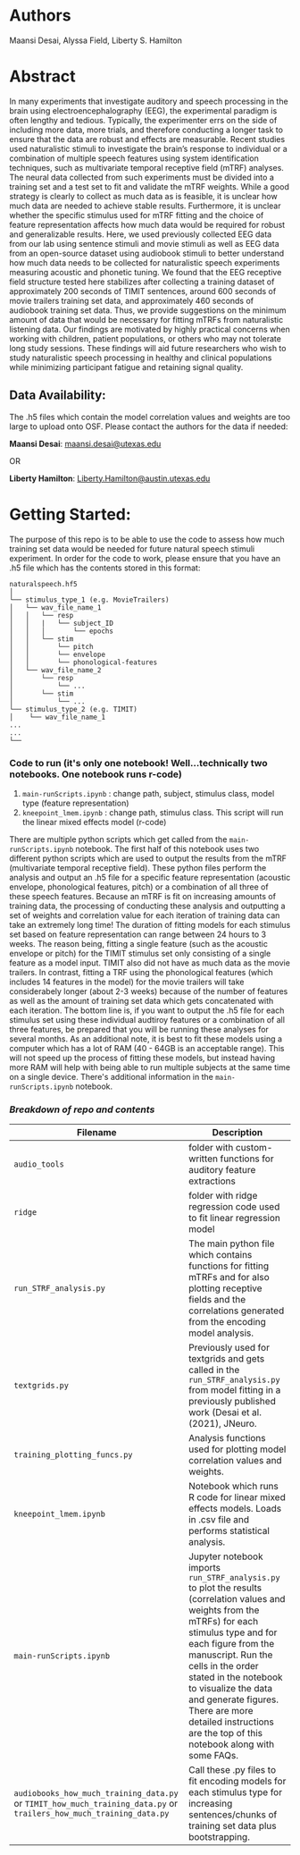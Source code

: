 # Authors
Maansi Desai, Alyssa Field, Liberty S. Hamilton

# Abstract
In many experiments that investigate auditory and speech processing in the brain using electroencephalography (EEG), the experimental paradigm is often lengthy and tedious. Typically, the experimenter errs on the side of including more data, more trials, and therefore conducting a longer task to ensure that the data are robust and effects are measurable. Recent studies used naturalistic stimuli to investigate the brain’s response to individual or a combination of multiple speech features using system identification techniques, such as multivariate temporal receptive field (mTRF) analyses. The neural data collected from such experiments must be divided into a training set and a test set to fit and validate the mTRF weights. While a good strategy is clearly to collect as much data as is feasible, it is unclear how much data are needed to achieve stable results. Furthermore, it is unclear whether the specific stimulus used for mTRF fitting and the choice of feature representation affects how much data would be required for robust and generalizable results. Here, we used previously collected EEG data from our lab using sentence stimuli and movie stimuli as well as EEG data from an open-source dataset using audiobook stimuli to better understand how much data needs to be collected for naturalistic speech experiments measuring acoustic and phonetic tuning. We found that the EEG receptive field structure tested here stabilizes after collecting a training dataset of approximately 200 seconds of TIMIT sentences, around 600 seconds of movie trailers training set data, and approximately 460 seconds of audiobook training set data. Thus, we provide suggestions on the minimum amount of data that would be necessary for fitting mTRFs from naturalistic listening data. Our findings are motivated by highly practical concerns when working with children, patient populations, or others who may not tolerate long study sessions. These findings will aid future researchers who wish to study naturalistic speech processing in healthy and clinical populations while minimizing participant fatigue and retaining signal quality.


## Data Availability:
The .h5 files which contain the model correlation values and weights are too large to upload onto OSF. Please contact the authors for the data if needed:

**Maansi Desai**: maansi.desai@utexas.edu

OR

**Liberty Hamilton**: Liberty.Hamilton@austin.utexas.edu

# Getting Started:
The purpose of this repo is to be able to use the code to assess how much training set data would be needed for future natural speech stimuli experiment. 
In order for the code to work, please ensure that you have an .h5 file which has the contents stored in this format: 



	naturalspeech.hf5
	│
    └── stimulus_type_1 (e.g. MovieTrailers)
	│	└── wav_file_name_1
	│	│	└── resp
	│	│	|	└── subject_ID
	│	│	│		└── epochs
	│	│	└── stim
	│	│		└── pitch
	│	│		└── envelope
	│	│		└── phonological-features
	│	└── wav_file_name_2
	│		└── resp
	│			└── ...
	│		└── stim
	│			└── ...
	└── stimulus_type_2 (e.g. TIMIT)
    │    └── wav_file_name_1 
	...
	...
	└── 

### Code to run (it's only one notebook! Well...technically two notebooks. One notebook runs r-code)
1)  `main-runScripts.ipynb` : change path, subject, stimulus class, model type (feature representation)
2)  `kneepoint_lmem.ipynb` : change path, stimulus class. This script will run the linear mixed effects model (r-code)


There are multiple python scripts which get called from the `main-runScripts.ipynb` notebook. The first half of this notebook uses two different python scripts which are used to output the results from the mTRF (multivariate temporal receptive field). These python files perform the analysis and output an .h5 file for a specific feature representation (acoustic envelope, phonological features, pitch) or a combination of all three of these speech features. Because an mTRF is fit on increasing amounts of training data, the processing of conducting these analysis and outputting a set of weights and correlation value for each iteration of training data can take an extremely long time! The duration of fitting models for each stimulus set based on feature representation can range between 24 hours to 3 weeks. The reason being, fitting a single feature (such as the acoustic envelope or pitch) for the TIMIT stimulus set only consisting of a single feature as a model input. TIMIT also did not have as much data as the movie trailers. In contrast, fitting a TRF using the phonological features (which includes 14 features in the model) for the movie trailers will take considerabely longer (about 2-3 weeks) because of the number of features as well as the amount of training set data which gets concatenated with each iteration. The bottom line is, if you want to output the .h5 file for each stimulus set using these individual audtiroy features or a combination of all three features, be prepared that you will be running these analyses for several months. As an additional note, it is best to fit these models using a computer which has a lot of RAM (40 - 64GB is an acceptable range). This will not speed up the process of fitting these models, but instead having more RAM will help with being able to run multiple subjects at the same time on a single device. There's additional information in the `main-runScripts.ipynb` notebook. 

### *Breakdown of repo and contents*

| Filename | Description |
| --- | --- |
| `audio_tools` | folder with custom-written functions for auditory feature extractions |
| `ridge` | folder with ridge regression code used to fit linear regression model |
| `run_STRF_analysis.py` | The main python file which contains functions for fitting mTRFs and for also plotting receptive fields and the correlations generated from the encoding model analysis. |
| `textgrids.py` | Previously used for textgrids and gets called in the `run_STRF_analysis.py` from model fitting in a previously published work (Desai et al. (2021), JNeuro. |
| `training_plotting_funcs.py` | Analysis functions used for plotting model correlation values and weights. |
| `kneepoint_lmem.ipynb` | Notebook which runs R code for linear mixed effects models. Loads in .csv file and performs statistical analysis. |
| `main-runScripts.ipynb` | Jupyter notebook imports `run_STRF_analysis.py` to plot the results (correlation values and weights from the mTRFs) for each stimulus type and for each figure from the manuscript. Run the cells in the order stated in the notebook to visualize the data and generate figures. There are more detailed instructions are the top of this notebook along with some FAQs.
| `audiobooks_how_much_training_data.py` or `TIMIT_how_much_training_data.py` or `trailers_how_much_training_data.py`| Call these .py files to fit encoding models for each stimulus type for increasing sentences/chunks of training set data plus bootstrapping.
